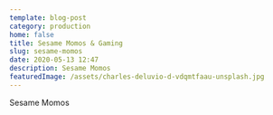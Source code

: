 ```yaml
---
template: blog-post
category: production
home: false
title: Sesame Momos & Gaming
slug: sesame-momos
date: 2020-05-13 12:47
description: Sesame Momos
featuredImage: /assets/charles-deluvio-d-vdqmtfaau-unsplash.jpg
---
```

Sesame Momos
